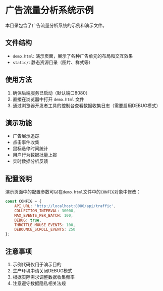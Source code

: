 # 广告流量分析系统示例

本目录包含了广告流量分析系统的示例和演示文件。

## 文件结构

- `demo.html`: 演示页面，展示了各种广告单元的布局和交互效果
- `static/`: 静态资源目录（图片、样式等）

## 使用方法

1. 确保后端服务已启动（默认端口8080）
2. 直接在浏览器中打开 `demo.html` 文件
3. 通过浏览器开发者工具的控制台查看数据收集日志（需要启用DEBUG模式）

## 演示功能

- 广告展示追踪
- 点击事件收集
- 鼠标悬停时间统计
- 用户行为数据批量上报
- 实时数据分析反馈

## 配置说明

演示页面中的配置参数可以在`demo.html`文件中的`CONFIG`对象中修改：

```javascript
const CONFIG = {
    API_URL: 'http://localhost:8080/api/traffic',
    COLLECTION_INTERVAL: 30000,
    MAX_EVENTS_PER_BATCH: 100,
    DEBUG: true,
    THROTTLE_MOUSE_EVENTS: 100,
    DEBOUNCE_SCROLL_EVENTS: 250
};
```

## 注意事项

1. 示例代码仅用于演示目的
2. 生产环境中请关闭DEBUG模式
3. 根据实际需求调整数据收集频率
4. 注意遵守数据隐私相关法规 